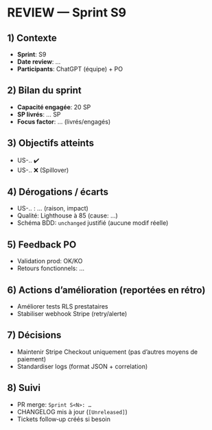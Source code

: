 # REVIEW — Sprint S9

## 1) Contexte

- **Sprint**: S9
- **Date review**: …
- **Participants**: ChatGPT (équipe) + PO

## 2) Bilan du sprint

- **Capacité engagée**: 20 SP
- **SP livrés**: … SP
- **Focus factor**: … (livrés/engagés)

## 3) Objectifs atteints

- US-.. ✔️
- US-.. ❌ (Spillover)

## 4) Dérogations / écarts

- US-.. : … (raison, impact)
- Qualité: Lighthouse à 85 (cause: …)
- Schéma BDD: `unchanged` justifié (aucune modif réelle)

## 5) Feedback PO

- Validation prod: OK/KO
- Retours fonctionnels: …

## 6) Actions d’amélioration (reportées en rétro)

- Améliorer tests RLS prestataires
- Stabiliser webhook Stripe (retry/alerte)

## 7) Décisions

- Maintenir Stripe Checkout uniquement (pas d’autres moyens de paiement)
- Standardiser logs (format JSON + correlation)

## 8) Suivi

- PR merge: `Sprint S<N>: …`
- CHANGELOG mis à jour (`[Unreleased]`)
- Tickets follow‑up créés si besoin
